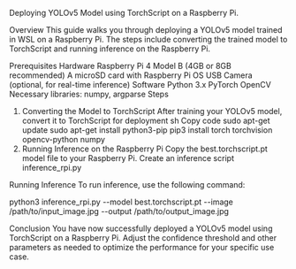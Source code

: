 Deploying YOLOv5 Model using TorchScript on a Raspberry Pi.

Overview
This guide walks you through deploying a YOLOv5 model trained in WSL on a Raspberry Pi. 
The steps include converting the trained model to TorchScript and running inference on the Raspberry Pi.

Prerequisites
Hardware
Raspberry Pi 4 Model B (4GB or 8GB recommended)
A microSD card with Raspberry Pi OS
USB Camera (optional, for real-time inference)
Software
Python 3.x
PyTorch
OpenCV
Necessary libraries: numpy, argparse
Steps
1. Converting the Model to TorchScript
After training your YOLOv5 model, convert it to TorchScript for deployment
sh
Copy code
sudo apt-get update
sudo apt-get install python3-pip
pip3 install torch torchvision opencv-python numpy
3. Running Inference on the Raspberry Pi
Copy the best.torchscript.pt model file to your Raspberry Pi. Create an inference script inference_rpi.py 

  
Running Inference
To run inference, use the following command:

python3 inference_rpi.py --model best.torchscript.pt --image /path/to/input_image.jpg --output /path/to/output_image.jpg

Conclusion
You have now successfully deployed a YOLOv5 model using TorchScript on a Raspberry Pi. Adjust the confidence threshold and other parameters as needed to optimize the performance for your specific use case.






